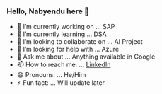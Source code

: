 ### Hello, Nabyendu here 👋


- 🔭 I’m currently working on ... SAP
- 🌱 I’m currently learning ... DSA
- 👯 I’m looking to collaborate on ... AI Project
- 🤔 I’m looking for help with ... Azure
- 💬 Ask me about ... Anything available in Google
- 📫 How to reach me: ... [LinkedIn](https://www.linkedin.com/in/nabyendu-ojha/)
- 😄 Pronouns: ... He/Him
- ⚡ Fun fact: ... Will update later
